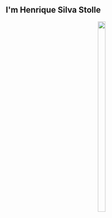 ## I'm Henrique Silva Stolle
<!-- <img height="450em" src="https://afcb3dd970a3f0576827-af285b1eb7ee6b663e4897a25a039f30.ssl.cf1.rackcdn.com/GaleriaImagem/172108/foto-convite-colegio-sesi-2024_mg2801-n.jpg"> -->
<div style="display: flex; justify-content: center; align-items: center; ">
  <a href="https://github.com/hernque0927">
  <img height="500em" width="100%" src="https://png.pngtree.com/thumb_back/fh260/background/20220124/pngtree-flamengo-flag-rio-de-janeiro-brazil-brazil-soccer-brazil-photo-image_11079396.jpg">
</div>

          
<!--
**henrique0927/henrique0927** is a ✨ _special_ ✨ repository because its `README.md` (this file) appears on your GitHub profile.

Here are some ideas to get you started:


- 👯 I’m looking to collaborate on ...
- 🤔 I’m looking for help with ...
- 💬 Ask me about ...
- 📫 How to reach me: ...
- 😄 Pronouns: ...
- ⚡ Fun fact: ...
-->
